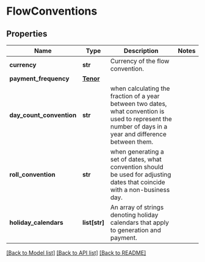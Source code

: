# FlowConventions

## Properties
Name | Type | Description | Notes
------------ | ------------- | ------------- | -------------
**currency** | **str** | Currency of the flow convention. | 
**payment_frequency** | [**Tenor**](Tenor.md) |  | 
**day_count_convention** | **str** | when calculating the fraction of a year between two dates, what convention is used to represent the number of days in a year  and difference between them. | 
**roll_convention** | **str** | when generating a set of dates, what convention should be used for adjusting dates that coincide with a non-business day. | 
**holiday_calendars** | **list[str]** | An array of strings denoting holiday calendars that apply to generation and payment. | 

[[Back to Model list]](../README.md#documentation-for-models) [[Back to API list]](../README.md#documentation-for-api-endpoints) [[Back to README]](../README.md)


